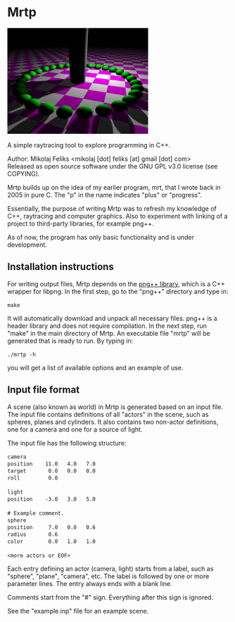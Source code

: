 # Mrtp
<img src="./sample.png" alt="Sample image" width="320" />


A simple raytracing tool to explore programming in C++.

Author: Mikolaj Feliks <mikolaj [dot] feliks [at] gmail [dot] com><br>
Released as open source software under the GNU GPL v3.0 license (see COPYING).

Mrtp builds up on the idea of my earlier program, mrt, 
that I wrote back in 2005 in pure C. The "p" in the name indicates 
"plus" or "progress".

Essentially, the purpose of writing Mrtp was to refresh my knowledge 
of C++, raytracing and computer graphics. Also to experiment with 
linking of a project to third-party libraries, for example png++.

As of now, the program has only basic functionality and is under
development.


## Installation instructions

For writing output files, Mrtp depends on the 
[png++ library](http://www.nongnu.org/pngpp/), which is a C++ wrapper 
for libpng. In the first step, go to the "png++" directory and type in:

```
make
```

It will automatically download and unpack all necessary files. png++ 
is a header library and does not require compilation. In the next
step, run "make" in the main directory of Mrtp. An executable 
file "mrtp" will be generated that is ready to run. By typing in:

```
./mrtp -h
```

you will get a list of available options and an example of use.


## Input file format

A scene (also known as world) in Mrtp is generated based on an input
file. The input file contains definitions of all "actors" in the scene, 
such as spheres, planes and cylinders. It also contains two non-actor 
definitions, one for a camera and one for a source of light.

The input file has the following structure:

```
camera
position    11.0   4.0   7.0
target       0.0   0.0   0.0
roll         0.0
            
light       
position    -3.0   3.0   5.0
            
# Example comment.
sphere      
position     7.0   0.0   0.6
radius       0.6
color        0.0   1.0   1.0

<more actors or EOF>
```

Each entry defining an actor (camera, light) starts from a label,
such as "sphere", "plane", "camera", etc. The label is followed by 
one or more parameter lines. The entry always ends with 
a blank line.

Comments start from the "#" sign. Everything after this sign 
is ignored.

See the "example.inp" file for an example scene.
